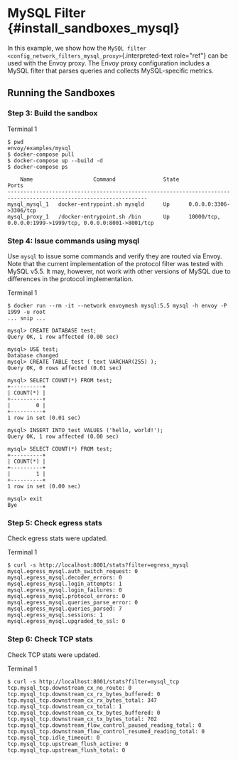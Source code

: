 MySQL Filter {#install_sandboxes_mysql}
============

In this example, we show how the
`MySQL filter <config_network_filters_mysql_proxy>`{.interpreted-text
role="ref"} can be used with the Envoy proxy. The Envoy proxy
configuration includes a MySQL filter that parses queries and collects
MySQL-specific metrics.

Running the Sandboxes
---------------------

### Step 3: Build the sandbox

Terminal 1

``` {.console}
$ pwd
envoy/examples/mysql
$ docker-compose pull
$ docker-compose up --build -d
$ docker-compose ps

    Name                   Command               State                             Ports
------------------------------------------------------------------------------------------------------------------
mysql_mysql_1   docker-entrypoint.sh mysqld      Up      0.0.0.0:3306->3306/tcp
mysql_proxy_1   /docker-entrypoint.sh /bin       Up      10000/tcp, 0.0.0.0:1999->1999/tcp, 0.0.0.0:8001->8001/tcp
```

### Step 4: Issue commands using mysql

Use `mysql` to issue some commands and verify they are routed via Envoy.
Note that the current implementation of the protocol filter was tested
with MySQL v5.5. It may, however, not work with other versions of MySQL
due to differences in the protocol implementation.

Terminal 1

``` {.console}
$ docker run --rm -it --network envoymesh mysql:5.5 mysql -h envoy -P 1999 -u root
... snip ...

mysql> CREATE DATABASE test;
Query OK, 1 row affected (0.00 sec)

mysql> USE test;
Database changed
mysql> CREATE TABLE test ( text VARCHAR(255) );
Query OK, 0 rows affected (0.01 sec)

mysql> SELECT COUNT(*) FROM test;
+----------+
| COUNT(*) |
+----------+
|        0 |
+----------+
1 row in set (0.01 sec)

mysql> INSERT INTO test VALUES ('hello, world!');
Query OK, 1 row affected (0.00 sec)

mysql> SELECT COUNT(*) FROM test;
+----------+
| COUNT(*) |
+----------+
|        1 |
+----------+
1 row in set (0.00 sec)

mysql> exit
Bye
```

### Step 5: Check egress stats

Check egress stats were updated.

Terminal 1

``` {.console}
$ curl -s http://localhost:8001/stats?filter=egress_mysql
mysql.egress_mysql.auth_switch_request: 0
mysql.egress_mysql.decoder_errors: 0
mysql.egress_mysql.login_attempts: 1
mysql.egress_mysql.login_failures: 0
mysql.egress_mysql.protocol_errors: 0
mysql.egress_mysql.queries_parse_error: 0
mysql.egress_mysql.queries_parsed: 7
mysql.egress_mysql.sessions: 1
mysql.egress_mysql.upgraded_to_ssl: 0
```

### Step 6: Check TCP stats

Check TCP stats were updated.

Terminal 1

``` {.console}
$ curl -s http://localhost:8001/stats?filter=mysql_tcp
tcp.mysql_tcp.downstream_cx_no_route: 0
tcp.mysql_tcp.downstream_cx_rx_bytes_buffered: 0
tcp.mysql_tcp.downstream_cx_rx_bytes_total: 347
tcp.mysql_tcp.downstream_cx_total: 1
tcp.mysql_tcp.downstream_cx_tx_bytes_buffered: 0
tcp.mysql_tcp.downstream_cx_tx_bytes_total: 702
tcp.mysql_tcp.downstream_flow_control_paused_reading_total: 0
tcp.mysql_tcp.downstream_flow_control_resumed_reading_total: 0
tcp.mysql_tcp.idle_timeout: 0
tcp.mysql_tcp.upstream_flush_active: 0
tcp.mysql_tcp.upstream_flush_total: 0
```
